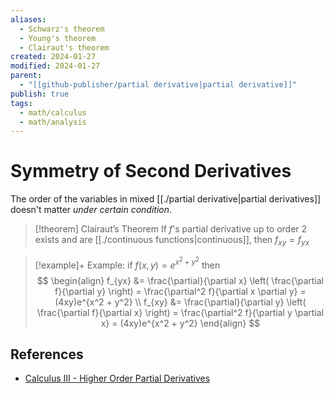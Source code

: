 ```yaml
---
aliases:
  - Schwarz's theorem
  - Young's theorem
  - Clairaut's theorem
created: 2024-01-27
modified: 2024-01-27
parent:
  - "[[github-publisher/partial derivative|partial derivative]]"
publish: true
tags:
  - math/calculus
  - math/analysis
---
```

# Symmetry of Second Derivatives
The order of the variables in mixed [[./partial derivative|partial derivatives]] doesn't matter _under certain condition_.

> [!theorem] Clairaut’s Theorem
> If $f$'s partial derivative up to order 2 exists and are [[./continuous functions|continuous]], then $f_{xy} = f_{yx}$

> [!example]+ Example: if $f(x, y) = e^{x^2 + y^2}$
> then
> $$
 \begin{align}
 f_{yx} &= \frac{\partial}{\partial x} \left( \frac{\partial f}{\partial y} \right) = \frac{\partial^2 f}{\partial x \partial y} = (4xy)e^{x^2 + y^2} \\
 f_{xy} &= \frac{\partial}{\partial y} \left( \frac{\partial f}{\partial x} \right) = \frac{\partial^2 f}{\partial y \partial x} = (4xy)e^{x^2 + y^2}
 \end{align}
 >$$

## References
- [Calculus III - Higher Order Partial Derivatives](https://tutorial.math.lamar.edu/classes/calciii/highorderpartialderivs.aspx)